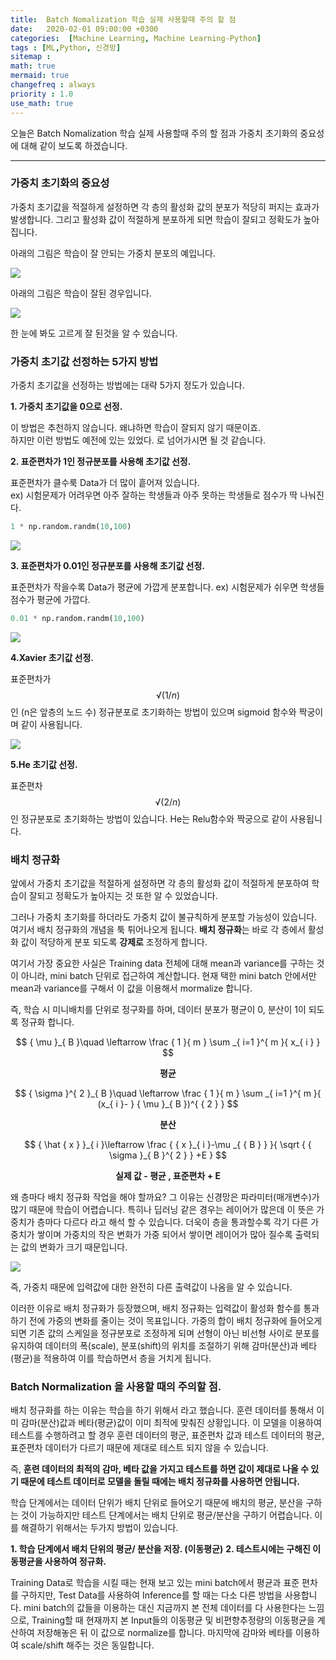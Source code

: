 ```yaml
---
title:  Batch Nomalization 학습 실제 사용할때 주의 할 점
date:   2020-02-01 09:00:00 +0300
categories:  [Machine Learning, Machine Learning-Python]
tags : [ML,Python, 신경망]
sitemap :
math: true
mermaid: true
changefreq : always
priority : 1.0
use_math: true
---
```



오늘은 Batch Nomalization 학습 실제 사용할때 주의 할 점과 가중치 초기화의 중요성에 대해 같이 보도록 하겠습니다. 

-----

### 가중치 초기화의 중요성

가중치 초기값을 적절하게 설정하면 각 층의 활성화 값의 분포가 적당히 퍼지는 효과가 발생합니다. 그리고 활성화 값이 적절하게 분포하게 되면 학습이 잘되고 정확도가 높아집니다. 

아래의 그림은 학습이 잘 안되는 가중치 분포의 예입니다. 

<img src="../../assets//images/weight1.png" >

아래의 그림은 학습이 잘된 경우입니다. 

<img src="../../assets//images/weight2.png" >

한 눈에 봐도 고르게 잘 된것을 알 수 있습니다. 


### 가중치 초기값 선정하는 5가지 방법

가중치 초기값을 선정하는 방법에는 대략 5가지 정도가 있습니다.

**1. 가중치 초기값을 0으로 선정.**

이 방법은 추천하지 않습니다. 왜냐하면 학습이 잘되지 않기 때문이죠.  
하지만 이런 방법도 예전에 있는 있었다. 로 넘어가시면 될 것 같습니다.

**2. 표준편차가 1인 정규분포를 사용해 초기값 선정.**

표준편차가 클수룩 Data가 더 많이 흩어져 있습니다.   
ex) 시험문제가 어려우면 아주 잘하는 학생들과 아주 못하는 학생들로 점수가 딱 나눠진다.

```python
1 * np.random.randm(10,100)
```

<img src="../../assets//images/weight3.png" >

**3. 표준편차가 0.01인 정규분포를 사용해 초기값 선정.**

표준편차가 작을수록 Data가 평균에 가깝게 분포합니다. 
ex) 시험문제가 쉬우면 학생들 점수가 평균에 가깝다.

```python
0.01 * np.random.randm(10,100)
```

<img src="../../assets//images/weight4.png" >

**4.Xavier 초기값 선정.**

표준편차가 $$√(1/n)$$인 (n은 앞층의 노드 수) 정규분포로 초기화하는 방법이 있으며 sigmoid 함수와 짝궁이며 같이 사용됩니다. 


<img src="../../assets//images/weight5.png" >


**5.He 초기값 선정.**

표준편차 $$√(2/n)$$인 정규분포로 초기화하는 방법이 있습니다. He는 Relu함수와 짝궁으로 같이 사용됩니다.

### 배치 정규화 

앞에서 가중치 초기값을 적절하게 설정하면 각 층의 활성화 값이 적절하게 분포하여 학습이 잘되고 정확도가 높아지는 것 또한 알 수 있었습니다. 

그러나 가중치 초기화를 하더라도 가중치 값이 불규칙하게 분포할 가능성이 있습니다. 여기서 배치 정규화의 개념을 툭 튀어나오게 됩니다. **배치 정규화**는 바로 각 층에서 활성화 값이 적당하게 분포 되도록 **강제로** 조정하게 합니다. 

여기서 가장 중요한 사실은 Training data 전체에 대해 mean과 variance를 구하는 것이 아니라, mini batch 단위로 접근하여 계산합니다. 현재 택한 mini batch 안에서만 mean과 variance를 구해서 이 값을 이용해서 mormalize 합니다. 

즉, 학습 시 미니배치를 단위로 정구화를 하며, 데이터 분포가 평균이 0, 분산이 1이 되도록 정규화 합니다. 

$$
{ \mu  }_{ B }\quad \leftarrow \frac { 1 }{ m } \sum _{ i=1 }^{ m }{ x_{ i } } 
$$

**<center>평균</center>**

$$
{ \sigma  }^{ 2 }_{ B }\quad \leftarrow \frac { 1 }{ m } \sum _{ i=1 }^{ m }{ (x_{ i }- } { \mu  }_{ B })^{ { 2 } }
$$

**<center>분산</center>**

$$
{ \hat { x }  }_{ i }\leftarrow \frac { { x }_{ i }-\mu _{ { B } } }{ \sqrt { { \sigma  }_{ B }^{ 2 } } +E  } 
$$

**<center>실제 값 - 평균 , 표준편차 + E</center>**

왜 층마다 배치 정규화 작업을 해야 할까요?
그 이유는 신경망은 파라미터(매개변수)가 많기 때문에 학습이 어렵습니다. 특히나 딥러닝 같은 경우는 레이어가 많은데 이 뜻은 가중치가 층마다 다르다 라고 해석 할 수 있습니다. 더욱이 층을 통과할수록 각기 다른 가중치가 쌓이며 가중치의 작은 변화가 가중 되어서 쌓이면 레이어가 많아 질수록 출력되는 값의 변화가 크기 때문입니다. 

<img src="../../assets//images/batch1.png" >

즉, 가중치 때문에 입력값에 대한 완전히 다른 출력값이 나옴을 알 수 있습니다.

이러한 이유로 배치 정규화가 등장했으며, 배치 정규화는 입력값이 활성화 함수를 통과하기 전에 가중의 변화를 줄이는 것이 목표입니다. 가중의 합이 배치 정규화에 들어오게 되면 기존 값의 스케일을 정규분포로 조정하게 되며 선형이 아닌 비선형 사이로 분포를 유지하여 데이터의 폭(scale), 분포(shift)의 위치를 조절하기 위해 감마(분산)과 베타(평균)을 적용하여 이를 학습하면서 층을 거치게 됩니다. 

### Batch Normalization 을 사용할 때의 주의할 점.

배치 정규화를 하는 이유는 학습을 하기 위해서 라고 했습니다. 훈련 데이터를 통해서 이미 감마(분산)값과 베타(평균)값이 이미 최적에 맞춰진 상황입니다. 이 모델을 이용하여 테스트를 수행하려고 할 경우 훈련 데이터의 평군, 표준편차 값과 테스트 데이터의 평균, 표준편차 데이터가 다르기 때문에 제대로 테스트 되지 않을 수 있습니다.

즉, **훈련 데이터의 최적의 감마, 베타 값을 가지고 테스트를 하면 값이 제대로 나올 수 있기 때문에 테스트 데이터로 모델을 돌릴 때에는 배치 정규화를 사용하면 안됩니다.**

학습 단계에서는 데이터 단위가 배치 단위로 들어오기 때문에 배치의 평균, 분산을 구하는 것이 가능하지만 테스트 단계에서는 배치 단위로 평균/분산을 구하기 어렵습니다. 이를 해결하기 위해서는 두가지 방법이 있습니다.

**1. 학습 단계에서 배치 단위의 평균/ 분산을 저장. (이동평균)**
**2. 테스트시에는 구해진 이동평균을 사용하여 정규화.**


Training Data로 학습을 시킬 때는 현재 보고 있는 mini batch에서 평균과 표준 편차를 구하지만, Test Data를 사용하여 
Inference를 할 때는 다소 다른 방법을 사용합니다. mini batch의 값들을 이용하는 대신 지금까지 본 전체 데이터를 다 사용한다는 느낌으로, Training할 때 현재까지 본 Input들의 이동평균 및 비편향추정량의 이동평균을 계산하여 저장해놓은 뒤 이 값으로 normalize를 합니다. 마지막에 감마와 베타를 이용하여 scale/shift 해주는 것은 동일합니다.

